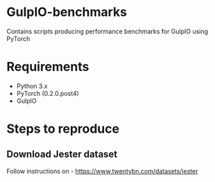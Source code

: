 # GulpIO-benchmarks
Contains scripts producing performance benchmarks for GulpIO using PyTorch

# Requirements
- Python 3.x
- PyTorch (0.2.0.post4)
- GulpIO

# Steps to reproduce

## Download Jester dataset
Follow instructions on - https://www.twentybn.com/datasets/jester
